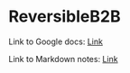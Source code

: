# ReversibleB2B

Link to Google docs: [Link](https://docs.google.com/document/d/1H2ctRGGYagzFb368irS_ZY6UsZybrPg2ihq00ZwHiHc/edit?usp=sharing)

Link to Markdown notes: [Link](https://github.com/XJ-LI/ReversibleB2B/edit/main/Idea.md)
